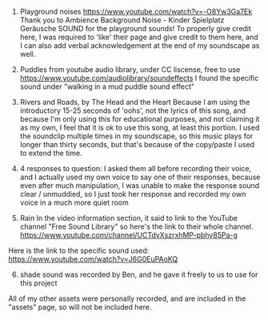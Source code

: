 1) Playground noises
https://www.youtube.com/watch?v=-O8Yw3Ga7Ek 
Thank you to Ambience Background Noise - Kinder Spielplatz Geräusche SOUND for the playground sounds!
To properly give credit here, I was required to 'like' their page and give credit to them here, and
I can also add verbal acknowledgement at the end of my soundscape as well. 

2) Puddles
from youtube audio library, under CC liscense, free to use
https://www.youtube.com/audiolibrary/soundeffects
I found the specific sound under "walking in a mud puddle sound effect"

3) Rivers and Roads, by The Head and the Heart
Because I am using the introductory 15-25 seconds of 'oohs', not the lyrics of this song, and because I'm 
only using this for educational purposes, and not claiming it as my own, I feel that it is ok to use this 
song, at least this portion. I used the soundclip multiple times in my soundscape, so this music plays for
longer than thirty seconds, but that's because of the copy/paste I used to extend the time. 

4) 4 responses to question: I asked them all before recording their voice, and I actually used my own voice
to say one of their responses, because even after much manipulation, I was unable to make the response sound
clear / unmuddied, so I just took her response and recorded my own voice in a much more quiet room

5) Rain
In the video information section, it said to link to the YouTube channel "Free Sound Library" so here's 
the link to their whole channel. https://www.youtube.com/channel/UCTdyXszrxhMP-pbhy85Pa-g

Here is the link to the specific sound used:
https://www.youtube.com/watch?v=J6G0EuPAoKQ

6) shade sound was recorded by Ben, and he gave it freely to us to use for this project

All of my other assets were personally recorded, and are included in the "assets" page,
so will not be included here. 
